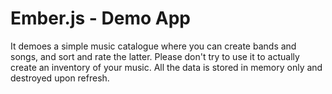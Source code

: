 Ember.js - Demo App
====================

It demoes a simple music catalogue where you can create bands and songs, and
sort and rate the latter. Please don't try to use it to actually create an
inventory of your music. All the data is stored in memory only and destroyed
upon refresh.
